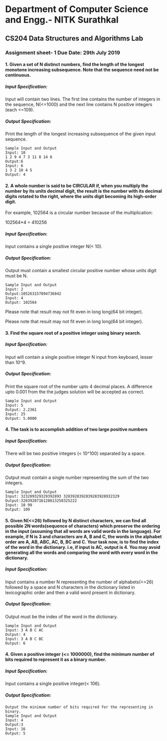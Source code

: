 # Department of Computer Science and Engg.- NITK Surathkal

## CS204 Data Structures and Algorithms Lab

### Assignment sheet- 1  Due Date: 29th July 2019

#### 1. Given a set of N distinct numbers, find the length of the longest monotone increasing subsequence. Note that the sequence need not be continuous.

##### Input Specification:

Input will contain two lines. The first line contains the number of integers in the sequence, N(<=1000) and the next line contains N positive integers (each <=109). 

##### Output Specification:

Print the length of the longest increasing subsequence of the given input sequence. 

```
Sample Input and Output
Input: 10
1 2 9 4 7 3 11 8 14 6
Output:6
Input: 6 
1 3 2 10 4 5
Output: 4
```



#### 2. A whole number is said to be CIRCULAR if, when you multiply the number by its units decimal digit, the result is the number with its decimal digits rotated to the right, where the units digit becoming its high-order digit.

 For example, 102564 is a circular number because of the multiplication:

102564*4 = 410256

##### Input Specification:

Input contains a single positive integer N(< 10). 

##### Output Specification:

Output must contain a smallest circular positive number whose units digit must be N. 

```
Sample Input and Output
Input: 2 
Output:105263157894736842
Input: 4
Output: 102564
```

Please note that result may not fit even in long long(64 bit integer). 

Please note that result may not fit even in long long(64 bit integer). 

#### 3. Find the square root of a positive integer using binary search. 

##### Input Specification:

Input will contain a single positive integer N input from keyboard, lesser than 10^9. 

##### Output Specification:

Print the square root of the number upto 4 decimal places. A difference upto 0.001 from the the judges solution will be accepted as correct. 

```
Sample Input and Output
Input: 5
Output: 2.2361
Input: 25
Output: 5.0000
```



#### 4. The task is to accomplish addition of two large positive numbers 

##### Input Specification:

There will be two positive integers (< 10^100) separated by a space. 

##### Output Specification:

Output must contain a single number representing the sum of the two integers. 

```
Sample Input and Output
Input: 323289329329392893 3283928392839283928932329
Output:3283928716128613258325222
Input: 10 99
Output: 109
```



#### 5. Given N(<=26) followed by N distinct characters, we can find all possible 2N words(sequence of characters) which preserve the ordering in the input (assuming that all words are valid words in the language). For example, if N is 3 and characters are A, B and C, the words in the alphabet order are A, AB, ABC, AC, B, BC and C. Your task now, is to find the index of the word in the dictionary. i.e, if input is AC, output is 4. You may avoid generating all the words and comparing the word with every word in the dictionary. 

##### Input Specification:

Input contains a number N representing the number of alphabets(<=26) followed by a space and N characters in the dictionary listed in lexicographic order and then a valid word present in dictionary. 

##### Output Specification:

Output must be the index of the word in the dictionary. 

```
Sample Input and Output
Input: 3 A B C AC 
Output: 4
Input: 3 A B C BC
Output: 6
```



#### 4. Given a positive integer (<= 1000000), find the minimum number of bits required to represent it as a binary number. 

##### Input Specification:

Input contains a single positive integer(< 106). 

##### Output Specification:

```
Output the minimum number of bits required for the representing in binary. 
Sample Input and Output
Input: 4
Output:3
Input: 16 
Output: 5
```

